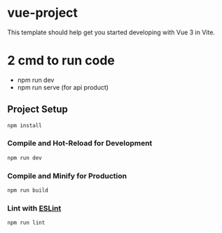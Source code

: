 # vue-project

This template should help get you started developing with Vue 3 in Vite.

# 2 cmd to run code
- npm run dev
- npm run serve (for api product)
  
## Project Setup

```sh
npm install
```

### Compile and Hot-Reload for Development

```sh
npm run dev
```

### Compile and Minify for Production

```sh
npm run build
```

### Lint with [ESLint](https://eslint.org/)

```sh
npm run lint
```
